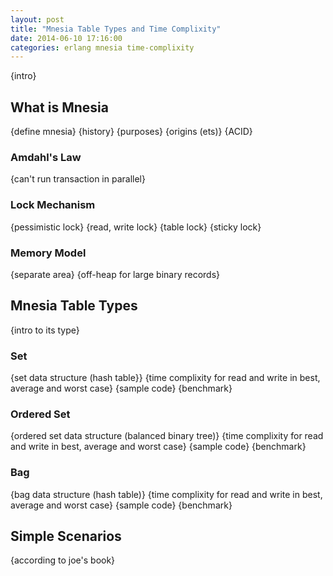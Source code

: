 ```yaml
---
layout: post
title: "Mnesia Table Types and Time Complixity"
date: 2014-06-10 17:16:00
categories: erlang mnesia time-complixity
---
```


{intro}

## What is Mnesia
{define mnesia}
{history}
{purposes}
{origins (ets)}
{ACID}

### Amdahl's Law
{can't run transaction in parallel}

### Lock Mechanism
{pessimistic lock}
{read, write lock}
{table lock}
{sticky lock}

### Memory Model
{separate area}
{off-heap for large binary records}

## Mnesia Table Types
{intro to its type}

### Set
{set data structure (hash table}}
{time complixity for read and write in best, average and worst case}
{sample code}
{benchmark}

### Ordered Set
{ordered set data structure (balanced binary tree)}
{time complixity for read and write in best, average and worst case}
{sample code}
{benchmark}

### Bag
{bag data structure (hash table)}
{time complixity for read and write in best, average and worst case}
{sample code}
{benchmark}

## Simple Scenarios
{according to joe's book}
